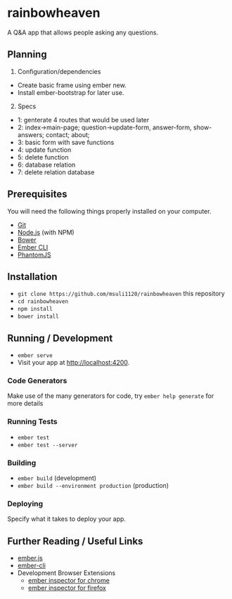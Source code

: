 # rainbowheaven

A Q&A app that allows people asking any questions.

## Planning

1. Configuration/dependencies
  * Create basic frame using ember new.
  * Install ember-bootstrap for later use.

2. Specs
  * 1: genterate 4 routes that would be used later
  * 2: index->main-page;
            question->update-form, answer-form, show-answers;
            contact;
            about;
  * 3: basic form with save functions
  * 4: update function
  * 5: delete function
  * 6: database relation
  * 7: delete relation database


## Prerequisites

You will need the following things properly installed on your computer.

* [Git](https://git-scm.com/)
* [Node.js](https://nodejs.org/) (with NPM)
* [Bower](https://bower.io/)
* [Ember CLI](https://ember-cli.com/)
* [PhantomJS](http://phantomjs.org/)

## Installation

* `git clone https://github.com/msuli1120/rainbowheaven` this repository
* `cd rainbowheaven`
* `npm install`
* `bower install`

## Running / Development

* `ember serve`
* Visit your app at [http://localhost:4200](http://localhost:4200).

### Code Generators

Make use of the many generators for code, try `ember help generate` for more details

### Running Tests

* `ember test`
* `ember test --server`

### Building

* `ember build` (development)
* `ember build --environment production` (production)

### Deploying

Specify what it takes to deploy your app.

## Further Reading / Useful Links

* [ember.js](http://emberjs.com/)
* [ember-cli](https://ember-cli.com/)
* Development Browser Extensions
  * [ember inspector for chrome](https://chrome.google.com/webstore/detail/ember-inspector/bmdblncegkenkacieihfhpjfppoconhi)
  * [ember inspector for firefox](https://addons.mozilla.org/en-US/firefox/addon/ember-inspector/)
